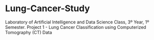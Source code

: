 # Lung-Cancer-Study
Laboratory of Artificial Intelligence and Data Science Class, 3º Year, 1º Semester. Project 1 - Lung Cancer Classification using Computerized Tomography (CT) Data
